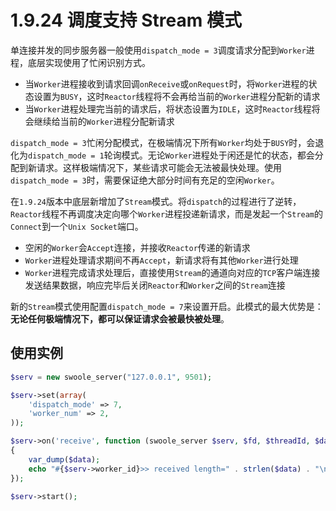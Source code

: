 # 1.9.24 调度支持 Stream 模式

单连接并发的同步服务器一般使用`dispatch_mode = 3`调度请求分配到`Worker`进程，底层实现使用了忙闲识别方式。

* 当`Worker`进程接收到请求回调`onReceive`或`onRequest`时，将`Worker`进程的状态设置为`BUSY`，这时`Reactor`线程将不会再给当前的`Worker`进程分配新的请求
* 当`Worker`进程处理完当前的请求后，将状态设置为`IDLE`，这时`Reactor`线程将会继续给当前的`Worker`进程分配新请求

`dispatch_mode = 3`忙闲分配模式，在极端情况下所有`Worker`均处于`BUSY`时，会退化为`dispatch_mode = 1`轮询模式。无论`Worker`进程处于闲还是忙的状态，都会分配到新请求。这样极端情况下，某些请求可能会无法被最快处理。使用`dispatch_mode = 3`时，需要保证绝大部分时间有充足的空闲`Worker`。

在`1.9.24`版本中底层新增加了`Stream`模式。将`dispatch`的过程进行了逆转，`Reactor`线程不再调度决定向哪个`Worker`进程投递新请求，而是发起一个`Stream`的`Connect`到一个`Unix Socket`端口。

* 空闲的`Worker`会`Accept`连接，并接收`Reactor`传递的新请求
* `Worker`进程处理请求期间不再`Accept`，新请求将有其他`Worker`进行处理
* `Worker`进程完成请求处理后，直接使用`Stream`的通道向对应的`TCP`客户端连接发送结果数据，响应完毕后关闭`Reactor`和`Worker`之间的`Stream`连接

新的`Stream`模式使用配置`dispatch_mode = 7`来设置开启。此模式的最大优势是：**无论任何极端情况下，都可以保证请求会被最快被处理**。

使用实例
----
```php
$serv = new swoole_server("127.0.0.1", 9501);

$serv->set(array(
    'dispatch_mode' => 7,
    'worker_num' => 2,
));

$serv->on('receive', function (swoole_server $serv, $fd, $threadId, $data)
{
    var_dump($data);
    echo "#{$serv->worker_id}>> received length=" . strlen($data) . "\n";
});

$serv->start();
```